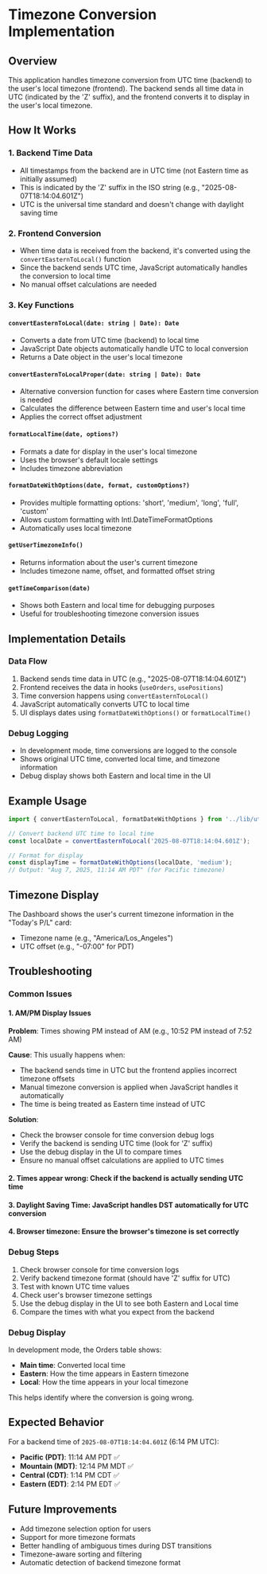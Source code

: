 # Timezone Conversion Implementation

## Overview

This application handles timezone conversion from UTC time (backend) to the user's local timezone (frontend). The backend sends all time data in UTC (indicated by the 'Z' suffix), and the frontend converts it to display in the user's local timezone.

## How It Works

### 1. Backend Time Data
- All timestamps from the backend are in UTC time (not Eastern time as initially assumed)
- This is indicated by the 'Z' suffix in the ISO string (e.g., "2025-08-07T18:14:04.601Z")
- UTC is the universal time standard and doesn't change with daylight saving time

### 2. Frontend Conversion
- When time data is received from the backend, it's converted using the `convertEasternToLocal()` function
- Since the backend sends UTC time, JavaScript automatically handles the conversion to local time
- No manual offset calculations are needed

### 3. Key Functions

#### `convertEasternToLocal(date: string | Date): Date`
- Converts a date from UTC time (backend) to local time
- JavaScript Date objects automatically handle UTC to local conversion
- Returns a Date object in the user's local timezone

#### `convertEasternToLocalProper(date: string | Date): Date`
- Alternative conversion function for cases where Eastern time conversion is needed
- Calculates the difference between Eastern time and user's local time
- Applies the correct offset adjustment

#### `formatLocalTime(date, options?)`
- Formats a date for display in the user's local timezone
- Uses the browser's default locale settings
- Includes timezone abbreviation

#### `formatDateWithOptions(date, format, customOptions?)`
- Provides multiple formatting options: 'short', 'medium', 'long', 'full', 'custom'
- Allows custom formatting with Intl.DateTimeFormatOptions
- Automatically uses local timezone

#### `getUserTimezoneInfo()`
- Returns information about the user's current timezone
- Includes timezone name, offset, and formatted offset string

#### `getTimeComparison(date)`
- Shows both Eastern and local time for debugging purposes
- Useful for troubleshooting timezone conversion issues

## Implementation Details

### Data Flow
1. Backend sends time data in UTC (e.g., "2025-08-07T18:14:04.601Z")
2. Frontend receives the data in hooks (`useOrders`, `usePositions`)
3. Time conversion happens using `convertEasternToLocal()`
4. JavaScript automatically converts UTC to local time
5. UI displays dates using `formatDateWithOptions()` or `formatLocalTime()`

### Debug Logging
- In development mode, time conversions are logged to the console
- Shows original UTC time, converted local time, and timezone information
- Debug display shows both Eastern and local time in the UI

## Example Usage

```typescript
import { convertEasternToLocal, formatDateWithOptions } from '../lib/utils';

// Convert backend UTC time to local time
const localDate = convertEasternToLocal('2025-08-07T18:14:04.601Z');

// Format for display
const displayTime = formatDateWithOptions(localDate, 'medium');
// Output: "Aug 7, 2025, 11:14 AM PDT" (for Pacific timezone)
```

## Timezone Display

The Dashboard shows the user's current timezone information in the "Today's P/L" card:
- Timezone name (e.g., "America/Los_Angeles")
- UTC offset (e.g., "-07:00" for PDT)

## Troubleshooting

### Common Issues

#### 1. **AM/PM Display Issues**
**Problem**: Times showing PM instead of AM (e.g., 10:52 PM instead of 7:52 AM)

**Cause**: This usually happens when:
- The backend sends time in UTC but the frontend applies incorrect timezone offsets
- Manual timezone conversion is applied when JavaScript handles it automatically
- The time is being treated as Eastern time instead of UTC

**Solution**: 
- Check the browser console for time conversion debug logs
- Verify the backend is sending UTC time (look for 'Z' suffix)
- Use the debug display in the UI to compare times
- Ensure no manual offset calculations are applied to UTC times

#### 2. **Times appear wrong**: Check if the backend is actually sending UTC time
#### 3. **Daylight Saving Time**: JavaScript handles DST automatically for UTC conversion
#### 4. **Browser timezone**: Ensure the browser's timezone is set correctly

### Debug Steps
1. Check browser console for time conversion logs
2. Verify backend timezone format (should have 'Z' suffix for UTC)
3. Test with known UTC time values
4. Check user's browser timezone settings
5. Use the debug display in the UI to see both Eastern and Local time
6. Compare the times with what you expect from the backend

### Debug Display
In development mode, the Orders table shows:
- **Main time**: Converted local time
- **Eastern**: How the time appears in Eastern timezone
- **Local**: How the time appears in your local timezone

This helps identify where the conversion is going wrong.

## Expected Behavior

For a backend time of `2025-08-07T18:14:04.601Z` (6:14 PM UTC):
- **Pacific (PDT)**: 11:14 AM PDT ✅
- **Mountain (MDT)**: 12:14 PM MDT ✅
- **Central (CDT)**: 1:14 PM CDT ✅
- **Eastern (EDT)**: 2:14 PM EDT ✅

## Future Improvements

- Add timezone selection option for users
- Support for more timezone formats
- Better handling of ambiguous times during DST transitions
- Timezone-aware sorting and filtering
- Automatic detection of backend timezone format
